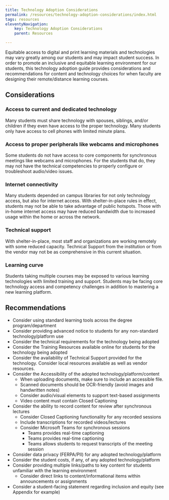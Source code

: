 ```yaml
---
title: Technology Adoption Considerations
permalink: /resources/technology-adoption-considerations/index.html
tags: resources
eleventyNavigation:
    key: Technology Adoption Considerations
    parent: Resources

---
```

Equitable access to digital and print learning materials and technologies may vary greatly among our students and may impact student success. In order to promote an inclusive and equitable learning environment for our students, this technology adoption guide provides considerations and recommendations for content and technology choices for when faculty are designing their remote/distance learning courses.

## Considerations

### Access to current and dedicated technology
Many students must share technology with spouses, siblings, and/or children if they even have access to the proper technology. Many students only have access to cell phones with limited minute plans.

### Access to proper peripherals like webcams and microphones
Some students do not have access to core components for synchronous meetings like webcams and microphones. For the students that do, they may not have the technical competencies to properly configure or troubleshoot audio/video issues.  

### Internet connectivity
Many students depended on campus libraries for not only technology access, but also for internet access. With shelter-in-place rules in effect, students may not be able to take advantage of public hotspots. Those with in-home internet access may have reduced bandwidth due to increased usage within the home or across the network.

### Technical support
With shelter-in-place, most staff and organizations are working remotely with some reduced capacity. Technical Support from the institution or from the vendor may not be as comprehensive in this current situation.

### Learning curve
Students taking multiple courses may be exposed to various learning technologies with limited training and support. Students may be facing core technology access and competency challenges in addition to mastering a new learning platform.

## Recommendations

* Consider using standard learning tools across the degree program/department
* Consider providing advanced notice to students for any non-standard technology/platform use
* Consider the technical requirements for the technology being adopted
* Consider the Training Resources available online for students for the technology being adopted
* Consider the availability of Technical Support provided for the technology. Consider local resources available as well as vendor resources.
* Consider the Accessibility of the adopted technology/platform/content
    - When uploading documents, make sure to include an accessible file.
    - Scanned documents should be OCR-friendly (avoid images and handwritten notes)
    - Consider audio/visual elements to support text-based assignments
    - Video content must contain Closed Captioning
* Consider the ability to record content for review after synchronous lectures 
    - Consider Closed Captioning functionality for any recorded sessions
    - Include transcriptions for recorded videos/lectures
    - Consider Microsoft Teams for synchronous sessions 
        - Teams provides real-time captioning
        - Teams provides real-time captioning
        - Teams allows students to request transcripts of the meeting session
* Consider data privacy (FERPA/PII) for any adopted technology/platform
* Consider the student costs, if any, of any adopted technology/platform
* Consider providing multiple links/paths to key content for students unfamiliar with the learning environment
    - Consider direct links to content/informational items within announcements or assignments
* Consider a student-facing statement regarding inclusion and equity (see Appendix for example)